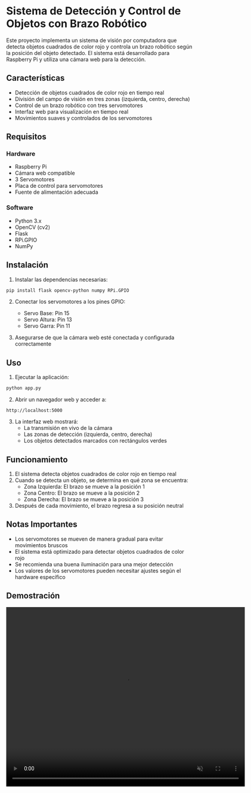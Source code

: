 # Sistema de Detección y Control de Objetos con Brazo Robótico

Este proyecto implementa un sistema de visión por computadora que detecta objetos cuadrados de color rojo y controla un brazo robótico según la posición del objeto detectado. El sistema está desarrollado para Raspberry Pi y utiliza una cámara web para la detección.

## Características

- Detección de objetos cuadrados de color rojo en tiempo real
- División del campo de visión en tres zonas (izquierda, centro, derecha)
- Control de un brazo robótico con tres servomotores
- Interfaz web para visualización en tiempo real
- Movimientos suaves y controlados de los servomotores

## Requisitos

### Hardware
- Raspberry Pi
- Cámara web compatible
- 3 Servomotores
- Placa de control para servomotores
- Fuente de alimentación adecuada

### Software
- Python 3.x
- OpenCV (cv2)
- Flask
- RPi.GPIO
- NumPy

## Instalación

1. Instalar las dependencias necesarias:
```bash
pip install flask opencv-python numpy RPi.GPIO
```

2. Conectar los servomotores a los pines GPIO:
   - Servo Base: Pin 15
   - Servo Altura: Pin 13
   - Servo Garra: Pin 11

3. Asegurarse de que la cámara web esté conectada y configurada correctamente

## Uso

1. Ejecutar la aplicación:
```bash
python app.py
```

2. Abrir un navegador web y acceder a:
```
http://localhost:5000
```

3. La interfaz web mostrará:
   - La transmisión en vivo de la cámara
   - Las zonas de detección (izquierda, centro, derecha)
   - Los objetos detectados marcados con rectángulos verdes

## Funcionamiento

1. El sistema detecta objetos cuadrados de color rojo en tiempo real
2. Cuando se detecta un objeto, se determina en qué zona se encuentra:
   - Zona Izquierda: El brazo se mueve a la posición 1
   - Zona Centro: El brazo se mueve a la posición 2
   - Zona Derecha: El brazo se mueve a la posición 3
3. Después de cada movimiento, el brazo regresa a su posición neutral

## Notas Importantes

- Los servomotores se mueven de manera gradual para evitar movimientos bruscos
- El sistema está optimizado para detectar objetos cuadrados de color rojo
- Se recomienda una buena iluminación para una mejor detección
- Los valores de los servomotores pueden necesitar ajustes según el hardware específico

## Demostración

<video width="640" height="480" autoplay loop muted>
  <source src="Video de demostración/Demostración del proyecto.mp4" type="video/mp4">
</video>
